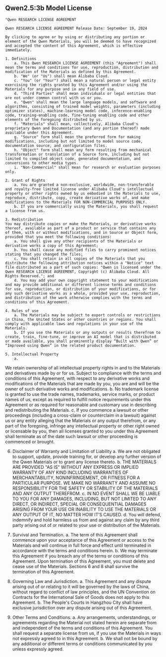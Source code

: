 ## Qwen2.5:3b Model License

```
"Qwen RESEARCH LICENSE AGREEMENT

Qwen RESEARCH LICENSE AGREEMENT Release Date: September 19, 2024

By clicking to agree or by using or distributing any portion or element of the Qwen Materials, you will be deemed to have recognized and accepted the content of this Agreement, which is effective immediately.

1. Definitions
    a. This Qwen RESEARCH LICENSE AGREEMENT (this "Agreement") shall mean the terms and conditions for use, reproduction, distribution and modification of the Materials as defined by this Agreement.
    b. "We" (or "Us") shall mean Alibaba Cloud.
    c. "You" (or "Your") shall mean a natural person or legal entity exercising the rights granted by this Agreement and/or using the Materials for any purpose and in any field of use.
    d. "Third Parties" shall mean individuals or legal entities that are not under common control with us or you.
    e. "Qwen" shall mean the large language models, and software and algorithms, consisting of trained model weights, parameters (including optimizer states), machine-learning model code, inference-enabling code, training-enabling code, fine-tuning enabling code and other elements of the foregoing distributed by us.
    f. "Materials" shall mean, collectively, Alibaba Cloud's proprietary Qwen and Documentation (and any portion thereof) made available under this Agreement.
    g. "Source" form shall mean the preferred form for making modifications, including but not limited to model source code, documentation source, and configuration files.
    h. "Object" form shall mean any form resulting from mechanical transformation or translation of a Source form, including but not limited to compiled object code, generated documentation, and conversions to other media types.
    i. "Non-Commercial" shall mean for research or evaluation purposes only.

2. Grant of Rights
    a. You are granted a non-exclusive, worldwide, non-transferable and royalty-free limited license under Alibaba Cloud's intellectual property or other rights owned by us embodied in the Materials to use, reproduce, distribute, copy, create derivative works of, and make modifications to the Materials FOR NON-COMMERCIAL PURPOSES ONLY. 
    b. If you are commercially using the Materials, you shall request a license from us.

3. Redistribution
You may distribute copies or make the Materials, or derivative works thereof, available as part of a product or service that contains any of them, with or without modifications, and in Source or Object form, provided that you meet the following conditions:
    a. You shall give any other recipients of the Materials or derivative works a copy of this Agreement;
    b. You shall cause any modified files to carry prominent notices stating that you changed the files;
    c. You shall retain in all copies of the Materials that you distribute the following attribution notices within a "Notice" text file distributed as a part of such copies: "Qwen is licensed under the Qwen RESEARCH LICENSE AGREEMENT, Copyright (c) Alibaba Cloud. All Rights Reserved."; and
    d. You may add your own copyright statement to your modifications and may provide additional or different license terms and conditions for use, reproduction, or distribution of your modifications, or for any such derivative works as a whole, provided your use, reproduction, and distribution of the work otherwise complies with the terms and conditions of this Agreement.

4. Rules of use
    a. The Materials may be subject to export controls or restrictions in China, the United States or other countries or regions. You shall comply with applicable laws and regulations in your use of the Materials.
    b. If you use the Materials or any outputs or results therefrom to create, train, fine-tune, or improve an AI model that is distributed or made available, you shall prominently display “Built with Qwen” or “Improved using Qwen” in the related product documentation.

5. Intellectual Property
    a.
```
We retain ownership of all intellectual property rights in and to the Materials and derivatives made by or for us. Subject to compliance with the terms and conditions of this Agreement, with respect to any derivative works and modifications of the Materials that are made by you, you are and will be the owner of such derivative works and modifications.
    b. No trademark license is granted to use the trade names, trademarks, service marks, or product names of us, except as required to fulfill notice requirements under this Agreement or as required for reasonable and customary use in describing and redistributing the Materials.
    c. If you commence a lawsuit or other proceedings (including a cross-claim or counterclaim in a lawsuit) against us or any entity alleging that the Materials or any output therefrom, or any part of the foregoing, infringe any intellectual property or other right owned or licensable by you, then all licenses granted to you under this Agreement shall terminate as of the date such lawsuit or other proceeding is commenced or brought.

6. Disclaimer of Warranty and Limitation of Liability
    a. We are not obligated to support, update, provide training for, or develop any further version of the Qwen Materials or to grant any license thereto.
    b. THE MATERIALS ARE PROVIDED "AS IS" WITHOUT ANY EXPRESS OR IMPLIED WARRANTY OF ANY KIND INCLUDING WARRANTIES OF MERCHANTABILITY, NONINFRINGEMENT, OR FITNESS FOR A PARTICULAR PURPOSE. WE MAKE NO WARRANTY AND ASSUME NO RESPONSIBILITY FOR THE SAFETY OR STABILITY OF THE MATERIALS AND ANY OUTPUT THEREFROM.
    c. IN NO EVENT SHALL WE BE LIABLE TO YOU FOR ANY DAMAGES, INCLUDING, BUT NOT LIMITED TO ANY DIRECT, OR INDIRECT, SPECIAL OR CONSEQUENTIAL DAMAGES ARISING FROM YOUR USE OR INABILITY TO USE THE MATERIALS OR ANY OUTPUT OF IT, NO MATTER HOW IT’S CAUSED.
    d. You will defend, indemnify and hold harmless us from and against any claim by any third party arising out of or related to your use or distribution of the Materials.

7. Survival and Termination.
    a. The term of this Agreement shall commence upon your acceptance of this Agreement or access to the Materials and will continue in full force and effect until terminated in accordance with the terms and conditions herein.
    b. We may terminate this Agreement if you breach any of the terms or conditions of this Agreement. Upon termination of this Agreement, you must delete and cease use of the Materials. Sections 6 and 8 shall survive the termination of this Agreement.

8. Governing Law and Jurisdiction.
    a. This Agreement and any dispute arising out of or relating to it will be governed by the laws of China, without regard to conflict of law principles, and the UN Convention on Contracts for the International Sale of Goods does not apply to this Agreement.
    b. The People's Courts in Hangzhou City shall have exclusive jurisdiction over any dispute arising out of this Agreement.

9. Other Terms and Conditions.
    a. Any arrangements, understandings, or agreements regarding the Material not stated herein are separate from and independent of the terms and conditions of this Agreement. You shall request a separate license from us, if you use the Materials in ways not expressly agreed to in this Agreement. 
    b. We shall not be bound by any additional or different terms or conditions communicated by you unless expressly agreed.